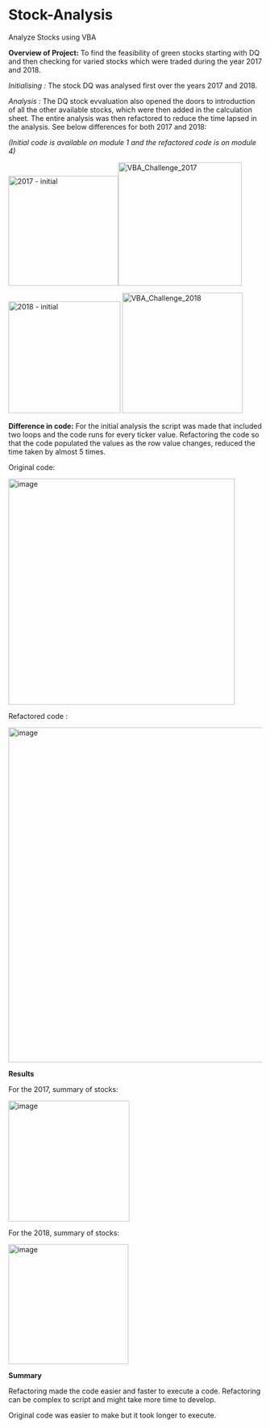 # Stock-Analysis
Analyze Stocks using VBA

**Overview of Project:**  To find the feasibility of green stocks starting with DQ and then checking for varied stocks which were traded during the year 2017 and 2018. 

 *_Initialising :_* The stock DQ was analysed first over the years 2017 and 2018. 
 
 _Analysis :_ The DQ stock evvaluation also opened the doors to introduction of all the other available stocks, which were then added in the calculation sheet. 
The entire analysis was then refactored to reduce the time lapsed in the analysis. See below differences for both 2017 and 2018:

_(Initial code is available on module 1 and the refactored code is on module 4)_

<img width="218" alt="2017 - initial " src="https://user-images.githubusercontent.com/94858846/149639241-96e30b14-b344-4347-b8bb-c35e99d6c68f.png"><img width="245" alt="VBA_Challenge_2017" src="https://user-images.githubusercontent.com/94858846/149639253-75e3fa05-e78a-498e-b148-c9b1b95179c6.png">

<img width="222" alt="2018 - initial " src="https://user-images.githubusercontent.com/94858846/149639285-14c194dd-4317-4919-a728-2ce9c4372864.png"> <img width="239" alt="VBA_Challenge_2018" src="https://user-images.githubusercontent.com/94858846/149639292-1706c609-72c0-4f8f-90d3-7c25a6145612.png">

**Difference in code:** For the initial analysis the script was made that included two loops and the code runs for every ticker value. Refactoring the code so that the code populated the values as the row value changes, reduced the time taken by almost 5 times. 

Original code:

<img width="449" alt="image" src="https://user-images.githubusercontent.com/94858846/149639550-560475f8-0625-4a68-aac2-a33ac5a132ce.png"> 

Refactored code :

<img width="665" alt="image" src="https://user-images.githubusercontent.com/94858846/149639572-3a578e39-860d-41e1-b8f4-baa2e8ba8ca2.png">


**Results**

For the 2017, summary of stocks: 

<img width="240" alt="image" src="https://user-images.githubusercontent.com/94858846/149639664-45c0276b-13b0-45dc-b3b7-7a00b6837c03.png">


For the 2018, summary of stocks: 

<img width="238" alt="image" src="https://user-images.githubusercontent.com/94858846/149639642-e6e7c9dc-d699-4cea-84f0-09b558f9349e.png">


**Summary**

Refactoring made the code easier and faster to execute a code. 
Refactoring can be complex to script and might take more time to develop. 

Original code was easier to make but it took longer to execute. 
